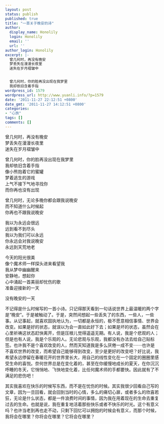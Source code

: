 ```yaml
---
layout: post
status: publish
published: true
title: "一首关于晚安的诗"
author:
  display_name: Honolily
  login: Honolily
  email: ''
  url: ''
author_login: Honolily
excerpt: |-
  曾几何时，再没有晚安
  梦丢失在漫漫长夜里
  迷失在岁月褶皱中


  曾几何时，你的脸再没出现在我梦里
  我却依旧含着手指
wordpress_id: 1579
wordpress_url: http://www.yuanli.info/?p=1579
date: '2011-11-27 22:12:51 +0800'
date_gmt: '2011-11-27 14:12:51 +0800'
categories:
- "心旅"
tags: []
comments: []
---
```

<p>曾几何时，再没有晚安<br />
梦丢失在漫漫长夜里<br />
迷失在岁月褶皱中</p>
<p>曾几何时，你的脸再没出现在我梦里<br />
我却依旧含着手指<a id="more"></a><a id="more-1579"></a><br />
像小熊抱着它的蜜罐<br />
梦着逃生的游戏<br />
上气不接下气地寻找你<br />
而你再也没有出现</p>
<p>曾几何时，无论多晚你都会跟我说晚安<br />
而不知道什么时候起<br />
你再也不跟我说晚安</p>
<p>我以为永远会很远<br />
远到看不到尽头<br />
我以为我们可以永远<br />
你永远会对我说晚安<br />
永远到天荒地老</p>
<p>今天的阳光很美<br />
像个魔术师一样探头进来看望我<br />
我从梦中幽幽醒来<br />
安静地，想起你<br />
心中涌起一首美丽却忧伤的歌<br />
准备迎接新的一天</p>
<p>没有晚安的一天</p>
<p>不记得是什么时候写的一首小诗。只记得那天看到一句话说世界上最温暖的两个字是&ldquo;晚安&rdquo;。于是被触动了。于是，突然间想起一些丢失了的东西，一些人，一些事。从记事起，就喜欢固执地认为，一切都是永恒的，极不愿意相信事情、世界会改变。如果是好的状态，就误以为会一直如此好下去；如果是坏的状态，虽然会在心里祈祷这状态赶快离开，但是压根儿觉得遥遥无期。有人说，我是个悲观的人；但是也有人说，我是个乐观的人。无论悲观与乐观，我都没有办法去给自己贴标签。也许我不是个喜欢改变的人，然而天知道我是多么厌倦一成不变&middot;&middot;&middot;&middot;&middot;&middot;&middot;也许是不喜欢世界的改变，而希望自己能够得到改变，至少是更好的改变吧？好比说，我希望永远停留在春暖花开的世界里长大，用自己的线性变化在一个固定的圈圈里感受生命的喜悦。奈何世界总是在变化着的，甚至在你缓慢地成长的夏天，在你沉沉呼睡的冬天，它悄悄地、飞快地变化着，比任何魔术师的手都要快。因此就有了不满足的悲伤吧！</p>
<p>其实我喜欢在快乐的时候写东西，而不是在忧伤的时候。其实我很少回看自己写的文章，因为一旦回看，就会回到当时的心情，多么的痛切心扉，或者多么的欣喜若狂，无论是什么状态，都是一件浪费时间的事情，因为我在用着现在的生命去重复过去的生命。也就是说，我在重复地活着那些快乐或者不快乐的时光。这个有意义吗？也许当老到再也走不动，只剩下回忆可以拥抱的时候会有意义，而那个时候，我将会在哪里？你将会在哪里？它将会在哪里？</p>
